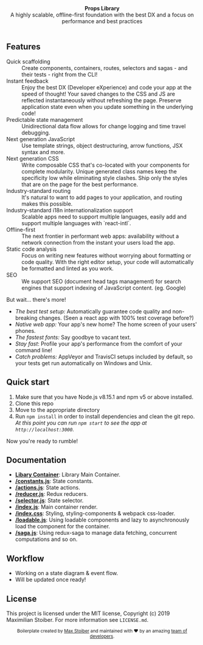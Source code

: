 <div align="center"><strong>Props Library</strong></div>
<div align="center">A highly scalable, offline-first foundation with the best DX and a focus on performance and best practices</div>

<br />


## Features

<dl>
  <dt>Quick scaffolding</dt>
  <dd>Create components, containers, routes, selectors and sagas - and their tests - right from the CLI!</dd>

  <dt>Instant feedback</dt>
  <dd>Enjoy the best DX (Developer eXperience) and code your app at the speed of thought! Your saved changes to the CSS and JS are reflected instantaneously without refreshing the page. Preserve application state even when you update something in the underlying code!</dd>

  <dt>Predictable state management</dt>
  <dd>Unidirectional data flow allows for change logging and time travel debugging.</dd>

  <dt>Next generation JavaScript</dt>
  <dd>Use template strings, object destructuring, arrow functions, JSX syntax and more.</dd>

  <dt>Next generation CSS</dt>
  <dd>Write composable CSS that's co-located with your components for complete modularity. Unique generated class names keep the specificity low while eliminating style clashes. Ship only the styles that are on the page for the best performance.</dd>

  <dt>Industry-standard routing</dt>
  <dd>It's natural to want to add pages to your application, and routing makes this possible.</dd>

  <dt>Industry-standard i18n internationalization support</dt>
  <dd>Scalable apps need to support multiple languages, easily add and support multiple languages with `react-intl`.</dd>

  <dt>Offline-first</dt>
  <dd>The next frontier in performant web apps: availability without a network connection from the instant your users load the app.</dd>

  <dt>Static code analysis</dt>
  <dd>Focus on writing new features without worrying about formatting or code quality. With the right editor setup, your code will automatically be formatted and linted as you work.</dd>

  <dt>SEO</dt>
  <dd>We support SEO (document head tags management) for search engines that support indexing of JavaScript content. (eg. Google)</dd>
</dl>

But wait... there's more!

- _The best test setup:_ Automatically guarantee code quality and non-breaking
  changes. (Seen a react app with 100% test coverage before?)
- _Native web app:_ Your app's new home? The home screen of your users' phones.
- _The fastest fonts:_ Say goodbye to vacant text.
- _Stay fast_: Profile your app's performance from the comfort of your command
  line!
- _Catch problems:_ AppVeyor and TravisCI setups included by default, so your
  tests get run automatically on Windows and Unix.

## Quick start

1.  Make sure that you have Node.js v8.15.1 and npm v5 or above installed.
2.  Clone this repo
3.  Move to the appropriate directory <br />
4.  Run `npm install` in order to install dependencies and clean the git repo.<br />
    _At this point you can run `npm start` to see the app at `http://localhost:3000`._

Now you're ready to rumble!


## Documentation

- [**Libary Container**](app/containers/Library): Library Main Container.
- [**/constants.js**](app/containers/Library/constants.js): State constants.
- [**/actions.js**](app/containers/Library/actions.js): State actions.
- [**/reducer.js**](app/containers/Library/reducer.js): Redux reducers.
- [**/selector.js**](app/containers/Library/selector.js): State selector.
- [**/index.js**](app/containers/Library/index.js): Main container render.
- [**/index.css**](app/containers/Library/index.css): Styling, styling-components & webpack css-loader.
- [**/loadable.js**](app/containers/Library/loadable.js): Using loadable components and lazy to asynchronously load the component for the container.
- [**/saga.js**](app/containers/Library/saga.js): Using redux-saga to manage data fetching, concurrent computations and so on.


## Workflow

- Working on a state diagram & event flow.
- Will be updated once ready!


## License

This project is licensed under the MIT license, Copyright (c) 2019 Maximilian
Stoiber. For more information see `LICENSE.md`.


<div align="center">
  <sub>Boilerplate created by <a href="https://twitter.com/mxstbr">Max Stoiber</a> and maintained with ❤️ by an amazing <a href="https://github.com/orgs/react-boilerplate/people">team of developers</a>.</sub>
</div>

